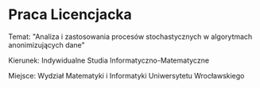 # Praca Licencjacka

Temat: "Analiza i zastosowania procesów stochastycznych w algorytmach anonimizujących dane"

Kierunek: Indywidualne Studia Informatyczno-Matematyczne

Miejsce: Wydział Matematyki i Informatyki Uniwersytetu Wrocławskiego
